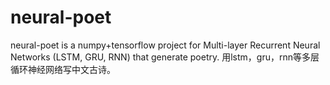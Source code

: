 # neural-poet
neural-poet is a numpy+tensorflow project for Multi-layer Recurrent Neural Networks (LSTM, GRU, RNN)  that generate poetry.
用lstm，gru，rnn等多层循环神经网络写中文古诗。
